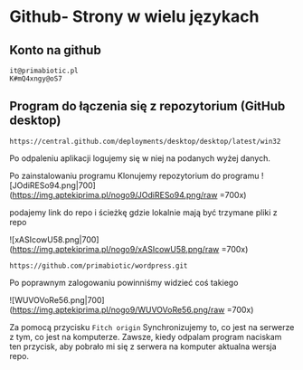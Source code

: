 # Github- Strony w wielu językach

## Konto na github
```
it@primabiotic.pl
K#mQ4xngy@oS7
```

## Program do łączenia się z repozytorium (GitHub desktop)
```
https://central.github.com/deployments/desktop/desktop/latest/win32
```

Po odpaleniu aplikacji logujemy się w niej na podanych wyżej danych.

Po zainstalowaniu programu Klonujemy repozytorium do programu 
![JOdiRESo94.png|700](https://img.aptekiprima.pl/nogo9/JOdiRESo94.png/raw =700x)

podajemy link do repo i ścieżkę gdzie lokalnie mają być trzymane pliki z repo 

![xASIcowU58.png|700](https://img.aptekiprima.pl/nogo9/xASIcowU58.png/raw =700x)

```
https://github.com/primabiotic/wordpress.git
```

Po poprawnym zalogowaniu powinniśmy widzieć coś takiego

![WUVOVoRe56.png|700](https://img.aptekiprima.pl/nogo9/WUVOVoRe56.png/raw =700x)

Za pomocą przycisku `Fitch origin` Synchronizujemy to, co jest na serwerze z tym, co jest na komputerze. Zawsze, kiedy odpalam program naciskam ten przycisk, aby pobrało mi się z serwera na komputer aktualna wersja repo.